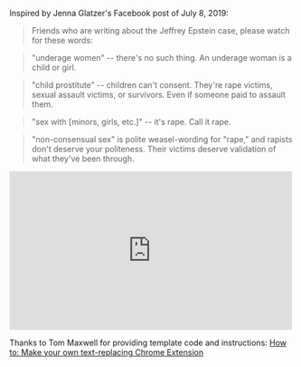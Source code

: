 Inspired by Jenna Glatzer's Facebook post of July 8, 2019:

>Friends who are writing about the Jeffrey Epstein case, please watch for these words:

> "underage women" -- there's no such thing. An underage woman is a child or girl.

> "child prostitute" -- children can't consent. They're rape victims, sexual assault victims, or survivors. Even if someone paid to assault them.

> "sex with [minors, girls, etc.]" -- it's rape. Call it rape.

> "non-consensual sex" is polite weasel-wording for "rape," and rapists don't deserve your politeness. Their victims deserve validation of what they've been through.

<iframe src="https://www.facebook.com/plugins/post.php?href=https%3A%2F%2Fwww.facebook.com%2Fjennaglatzer%2Fposts%2F10162051686575506&width=500" width="500" height="280" style="border:none;overflow:hidden" scrolling="no" frameborder="0" allowTransparency="true" allow="encrypted-media"></iframe>

Thanks to Tom Maxwell for providing template code and instructions: [How to: Make your own text-replacing Chrome Extension](https://9to5google.com/2015/06/14/how-to-make-a-chrome-extensions/)
